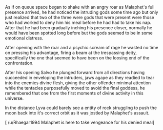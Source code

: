 As if on queue space began to shake with an angry roar as Malaphet's full presence arrived, he had noticed the intruding gods some time ago but only just realized that two of the three were gods that were present were those who had worked to deny him his meal before he had had to take his nap. After that he had been gradually inching his presence closer, normally he would have been spotted long before but the gods seemed to be in some emotional distress.

After opening with the roar and a psychic scream of rage he wasted no time on pressing his advantage, firing a beam at the trespassing deity, specifically the one that seemed to have been on the loosing end of the confrontation.

After his opening Salvo he plunged forward from all directions having succeeded in enveloping the intruders, jaws agape as they readied to tear into the enemies divine flesh, giving the other offender minimal attention while the tentacles purposefully moved to avoid the final goddess, he remembered that one from the first moments of divine activity in this universe.

In the distance Lyva could barely see a entity of rock struggling to push the moon back into it's correct orbit as it was jostled by Malaphet's assault.

\[ /u/Rhaegar1994  Malaphet is here to take vengeance for his denied meal\]